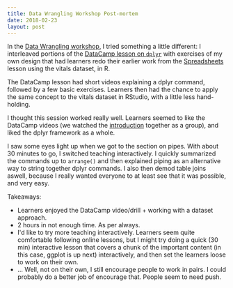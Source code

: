 ```yaml
---
title: Data Wrangling Workshop Post-mortem
date: 2018-02-23
layout: post
---
```


In the [Data Wrangling
workshop](https://pipitone.github.io/qmed-computes/data-wrangling.html), I tried
something a little different: I interleaved portions of the [DataCamp lesson on
`dplyr`](https://www.datacamp.com/courses/dplyr-data-manipulation-r-tutorial)
with exercises of my own design that had learners redo their earlier work from
the [Spreadsheets](https://pipitone.github.io/qmed-computes/spreadsheets.html)
lesson using the vitals dataset, in R. 

The DataCamp lesson had short videos explaining a dplyr command, followed by a
few basic exercises. Learners then had the chance to apply the same concept to
the vitals dataset in RStudio, with a little less hand-holding. 

I thought this session worked really well. Learners seemed to like the DataCamp
videos (we watched the
[introduction](https://campus.datacamp.com/courses/dplyr-data-manipulation-r-tutorial/chapter-two-select-and-mutate?ex=1)
together as a group), and liked the dplyr framework as a whole. 

I saw some eyes light up when we got to the section on pipes. With about 30
minutes to go, I switched teaching interactively. I quickly summarized the
commands up to `arrange()` and then explained piping as an alternative way to
string together dplyr commands.  I also then demod table joins aswell, because
I really wanted everyone to at least see that it was possible, and very easy. 

Takeaways: 
- Learners enjoyed the DataCamp video/drill + working with a dataset approach.
- 2 hours in not enough time. As per always. 
- I'd like to try more teaching interactively. Learners seem quite comfortable
  following online lessons, but I might try doing a quick (30 min) interactive
  lesson that covers a chunk of the important content (in this case, ggplot is
  up next) interactively, and then set the learners loose to work on their own. 
- ... Well, not on their own, I still encourage people to work in pairs. I could
  probably do a better job of encourage that. People seem to need push.

